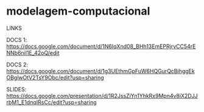 # modelagem-computacional

LINKS

DOCS 1: https://docs.google.com/document/d/1N6IqXnd08_BHh13EmEPRjrvCC54rENNb6nil1E_42oQ/edit

DOCS 2: https://docs.google.com/document/d/1g3UEthmGpFuW6HQGurQcBihggEkOBglwOtV2TsY9Obc/edit?usp=sharing

SLIDES: https://docs.google.com/presentation/d/1R2JssZiYn1YhkRx9Mpn4v8iX2DJJrbM1_E1dnqIRsCc/edit?usp=sharing
